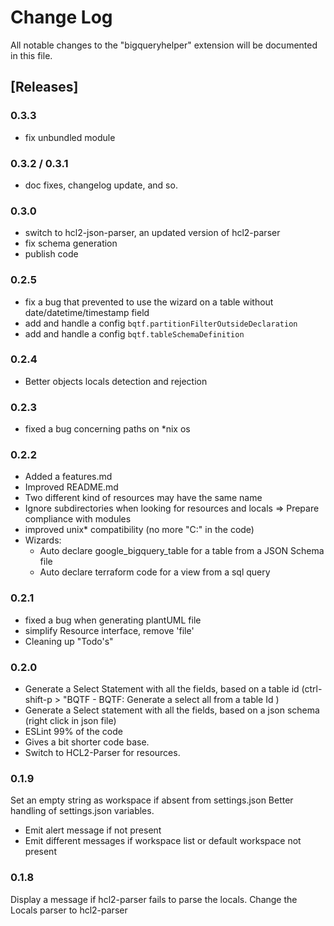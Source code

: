 # Change Log

All notable changes to the "bigqueryhelper" extension will be documented in this file.

## [Releases]

### 0.3.3

- fix unbundled module

### 0.3.2 / 0.3.1

- doc fixes, changelog update, and so.

### 0.3.0

- switch to hcl2-json-parser, an updated version of hcl2-parser
- fix schema generation
- publish code

### 0.2.5

- fix a bug that prevented to use the wizard on a table without date/datetime/timestamp field
- add and handle a config `bqtf.partitionFilterOutsideDeclaration`
- add and handle a config `bqtf.tableSchemaDefinition`

### 0.2.4

- Better objects locals detection and rejection

### 0.2.3

- fixed a bug concerning paths on *nix os

### 0.2.2

- Added a features.md
- Improved README.md
- Two different kind of resources may have the same name
- Ignore subdirectories when looking for resources and locals => Prepare compliance with modules
- improved unix* compatibility (no more "C:" in the code)
- Wizards:
  - Auto declare google_bigquery_table for a table from a JSON Schema file
  - Auto declare terraform code for a view from a sql query

### 0.2.1

- fixed a bug when generating plantUML file
- simplify Resource interface, remove 'file'
- Cleaning up "Todo's"

### 0.2.0

- Generate a Select Statement with all the fields, based on a table id (ctrl-shift-p > "BQTF - BQTF: Generate a select all from a table Id )
- Generate a Select statement with all the fields, based on a json schema (right click in json file)
- ESLint 99% of the code
- Gives a bit shorter code base.
- Switch to HCL2-Parser for resources.

### 0.1.9

Set an empty string as workspace if absent from settings.json
Better handling of settings.json variables.
  - Emit alert message if not present
  - Emit different messages if workspace list or default workspace not present

### 0.1.8

Display a message if hcl2-parser fails to parse the locals.
Change the Locals parser to hcl2-parser
